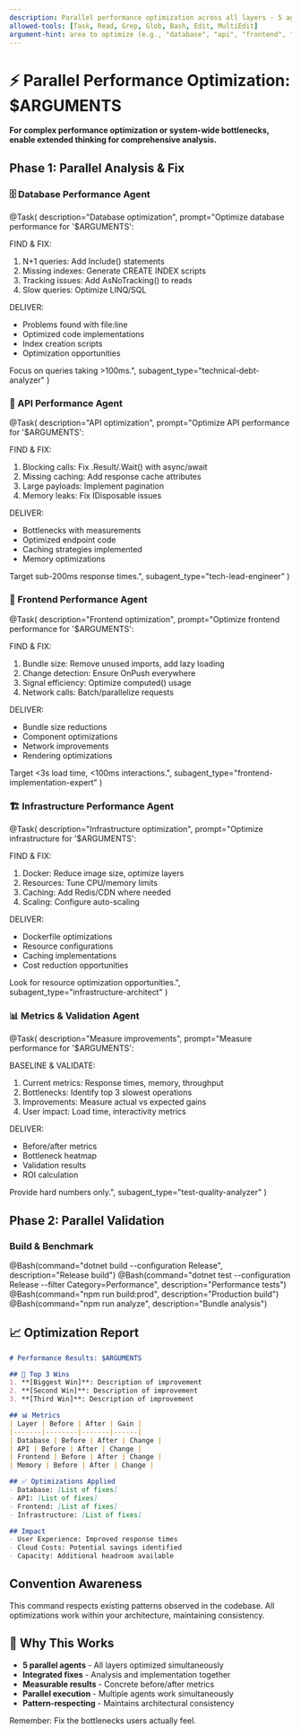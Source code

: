 ```yaml
---
description: Parallel performance optimization across all layers - 5 agents find and fix bottlenecks
allowed-tools: [Task, Read, Grep, Glob, Bash, Edit, MultiEdit]
argument-hint: area to optimize (e.g., "database", "api", "frontend", "all")
---
```


# ⚡ Parallel Performance Optimization: $ARGUMENTS

**For complex performance optimization or system-wide bottlenecks, enable extended thinking for comprehensive analysis.**

## Phase 1: Parallel Analysis & Fix

### 🗄️ Database Performance Agent
@Task(
  description="Database optimization",
  prompt="Optimize database performance for '$ARGUMENTS':
  
  FIND & FIX:
  1. N+1 queries: Add Include() statements
  2. Missing indexes: Generate CREATE INDEX scripts
  3. Tracking issues: Add AsNoTracking() to reads
  4. Slow queries: Optimize LINQ/SQL
  
  DELIVER:
  - Problems found with file:line
  - Optimized code implementations
  - Index creation scripts
  - Optimization opportunities
  
  Focus on queries taking >100ms.",
  subagent_type="technical-debt-analyzer"
)

### 🚀 API Performance Agent
@Task(
  description="API optimization",
  prompt="Optimize API performance for '$ARGUMENTS':
  
  FIND & FIX:
  1. Blocking calls: Fix .Result/.Wait() with async/await
  2. Missing caching: Add response cache attributes
  3. Large payloads: Implement pagination
  4. Memory leaks: Fix IDisposable issues
  
  DELIVER:
  - Bottlenecks with measurements
  - Optimized endpoint code
  - Caching strategies implemented
  - Memory optimizations
  
  Target sub-200ms response times.",
  subagent_type="tech-lead-engineer"
)

### 🎨 Frontend Performance Agent
@Task(
  description="Frontend optimization",
  prompt="Optimize frontend performance for '$ARGUMENTS':
  
  FIND & FIX:
  1. Bundle size: Remove unused imports, add lazy loading
  2. Change detection: Ensure OnPush everywhere
  3. Signal efficiency: Optimize computed() usage
  4. Network calls: Batch/parallelize requests
  
  DELIVER:
  - Bundle size reductions
  - Component optimizations
  - Network improvements
  - Rendering optimizations
  
  Target <3s load time, <100ms interactions.",
  subagent_type="frontend-implementation-expert"
)

### 🏗️ Infrastructure Performance Agent
@Task(
  description="Infrastructure optimization",
  prompt="Optimize infrastructure for '$ARGUMENTS':
  
  FIND & FIX:
  1. Docker: Reduce image size, optimize layers
  2. Resources: Tune CPU/memory limits
  3. Caching: Add Redis/CDN where needed
  4. Scaling: Configure auto-scaling
  
  DELIVER:
  - Dockerfile optimizations
  - Resource configurations
  - Caching implementations
  - Cost reduction opportunities
  
  Look for resource optimization opportunities.",
  subagent_type="infrastructure-architect"
)

### 📊 Metrics & Validation Agent
@Task(
  description="Measure improvements",
  prompt="Measure performance for '$ARGUMENTS':
  
  BASELINE & VALIDATE:
  1. Current metrics: Response times, memory, throughput
  2. Bottlenecks: Identify top 3 slowest operations
  3. Improvements: Measure actual vs expected gains
  4. User impact: Load time, interactivity metrics
  
  DELIVER:
  - Before/after metrics
  - Bottleneck heatmap
  - Validation results
  - ROI calculation
  
  Provide hard numbers only.",
  subagent_type="test-quality-analyzer"
)

## Phase 2: Parallel Validation

### Build & Benchmark
@Bash(command="dotnet build --configuration Release", description="Release build")
@Bash(command="dotnet test --configuration Release --filter Category=Performance", description="Performance tests")
@Bash(command="npm run build:prod", description="Production build")
@Bash(command="npm run analyze", description="Bundle analysis")

## 📈 Optimization Report

```markdown
# Performance Results: $ARGUMENTS

## 🎯 Top 3 Wins
1. **[Biggest Win]**: Description of improvement
2. **[Second Win]**: Description of improvement  
3. **[Third Win]**: Description of improvement

## 📊 Metrics
| Layer | Before | After | Gain |
|-------|--------|-------|------|
| Database | Before | After | Change |
| API | Before | After | Change |
| Frontend | Before | After | Change |
| Memory | Before | After | Change |

## ✅ Optimizations Applied
- Database: [List of fixes]
- API: [List of fixes]
- Frontend: [List of fixes]
- Infrastructure: [List of fixes]

## Impact
- User Experience: Improved response times
- Cloud Costs: Potential savings identified
- Capacity: Additional headroom available
```

## Convention Awareness

This command respects existing patterns observed in the codebase. All optimizations work within your architecture, maintaining consistency.

## 🎯 Why This Works
- **5 parallel agents** - All layers optimized simultaneously
- **Integrated fixes** - Analysis and implementation together
- **Measurable results** - Concrete before/after metrics
- **Parallel execution** - Multiple agents work simultaneously
- **Pattern-respecting** - Maintains architectural consistency

Remember: Fix the bottlenecks users actually feel.
